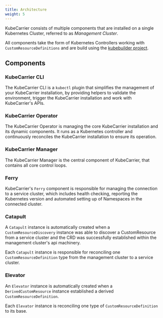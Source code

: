 ```yaml
---
title: Architecture
weight: 5
---
```


KubeCarrier consists of multiple components that are installed on a single Kubernetes Cluster, referred to as *Management Cluster*.

All components take the form of Kubernetes Controllers working with `CustomResourceDefinitions` and are build using the [kubebuilder project](https://github.com/kubernetes-sigs/kubebuilder).

## Components

### KubeCarrier CLI

The KubeCarrier CLI is a `kubectl` plugin that simplifies the management of your KubeCarrier installation, by providing helpers to validate the environment, trigger the KubeCarrier installation and work with KubeCarrier's APIs.

### KubeCarrier Operator

The KubeCarrier Operator is managing the core KubeCarrier installation and its dynamic components. It runs as a Kubernetes controller and continuously reconciles the KubeCarrier installation to ensure its operation.

### KubeCarrier Manager

The KubeCarrier Manager is the central component of KubeCarrier, that contains all core control loops.

### Ferry

KubeCarrier's `Ferry` component is responsible for managing the connection to a service cluster, which includes health checking, reporting the Kubernetes version and automated setting up of Namespaces in the connected cluster.

### Catapult

A `Catapult` instance is automatically created when a `CustomResourceDiscovery` instance was able to discover a CustomResource from a service cluster and the CRD was successfully established within the management cluster's api machinery.

Each `Catapult` instance is responsible for reconciling one `CustomResourceDefinition` type from the management cluster to a service cluster.

### Elevator

An `Elevator` instance is automatically created when a `DerivedCustomResource` instance established a derived `CustomResourceDefinition`.

Each `Elevator` instance is reconciling one type of `CustomResourceDefinition` to its base.
